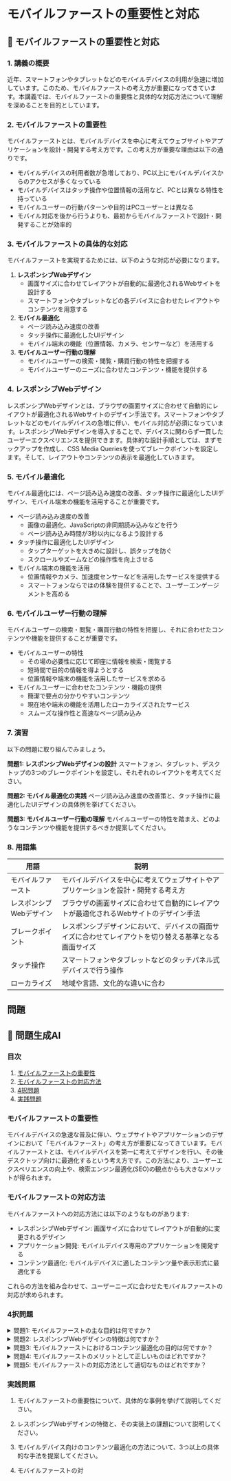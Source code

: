 # モバイルファーストの重要性と対応

## 📝 モバイルファーストの重要性と対応

<a id="introduction"></a>
### 1. 講義の概要
近年、スマートフォンやタブレットなどのモバイルデバイスの利用が急速に増加しています。このため、モバイルファーストの考え方が重要になってきています。本講義では、モバイルファーストの重要性と具体的な対応方法について理解を深めることを目的としています。

<a id="importance-of-mobile-first"></a>
### 2. モバイルファーストの重要性
モバイルファーストとは、モバイルデバイスを中心に考えてウェブサイトやアプリケーションを設計・開発する考え方です。この考え方が重要な理由は以下の通りです。
- モバイルデバイスの利用者数が急増しており、PC以上にモバイルデバイスからのアクセスが多くなっている
- モバイルデバイスはタッチ操作や位置情報の活用など、PCとは異なる特性を持っている
- モバイルユーザーの行動パターンや目的はPCユーザーとは異なる
- モバイル対応を後から行うよりも、最初からモバイルファーストで設計・開発することが効率的

<a id="mobile-first-approach"></a>
### 3. モバイルファーストの具体的な対応
モバイルファーストを実現するためには、以下のような対応が必要になります。
1. **レスポンシブWebデザイン**
   - 画面サイズに合わせてレイアウトが自動的に最適化されるWebサイトを設計する
   - スマートフォンやタブレットなどの各デバイスに合わせたレイアウトやコンテンツを用意する
2. **モバイル最適化**
   - ページ読み込み速度の改善
   - タッチ操作に最適化したUIデザイン
   - モバイル端末の機能（位置情報、カメラ、センサーなど）を活用する
3. **モバイルユーザー行動の理解**
   - モバイルユーザーの検索・閲覧・購買行動の特性を把握する
   - モバイルユーザーのニーズに合わせたコンテンツ・機能を提供する

<a id="topic1"></a>
### 4. レスポンシブWebデザイン
レスポンシブWebデザインとは、ブラウザの画面サイズに合わせて自動的にレイアウトが最適化されるWebサイトのデザイン手法です。スマートフォンやタブレットなどのモバイルデバイスの急増に伴い、モバイル対応が必須になっています。レスポンシブWebデザインを導入することで、デバイスに関わらず一貫したユーザーエクスペリエンスを提供できます。具体的な設計手順としては、まずモックアップを作成し、CSS Media Queriesを使ってブレークポイントを設定します。そして、レイアウトやコンテンツの表示を最適化していきます。

<a id="topic2"></a>
### 5. モバイル最適化
モバイル最適化には、ページ読み込み速度の改善、タッチ操作に最適化したUIデザイン、モバイル端末の機能を活用することが重要です。
- ページ読み込み速度の改善
  - 画像の最適化、JavaScriptの非同期読み込みなどを行う
  - ページ読み込み時間が3秒以内になるよう設計する
- タッチ操作に最適化したUIデザイン
  - タップターゲットを大きめに設計し、誤タップを防ぐ
  - スクロールやズームなどの操作性を向上させる
- モバイル端末の機能を活用
  - 位置情報やカメラ、加速度センサーなどを活用したサービスを提供する
  - スマートフォンならではの体験を提供することで、ユーザーエンゲージメントを高める

<a id="topic3"></a>
### 6. モバイルユーザー行動の理解
モバイルユーザーの検索・閲覧・購買行動の特性を把握し、それに合わせたコンテンツや機能を提供することが重要です。
- モバイルユーザーの特性
  - その場の必要性に応じて即座に情報を検索・閲覧する
  - 短時間で目的の情報を得ようとする
  - 位置情報や端末の機能を活用したサービスを求める
- モバイルユーザーに合わせたコンテンツ・機能の提供
  - 簡潔で要点の分かりやすいコンテンツ
  - 現在地や端末の機能を活用したローカライズされたサービス
  - スムーズな操作性と高速なページ読み込み

<a id="exercises"></a>
### 7. 演習
以下の問題に取り組んでみましょう。

**問題1: レスポンシブWebデザインの設計**
スマートフォン、タブレット、デスクトップの3つのブレークポイントを設定し、それぞれのレイアウトを考えてください。

**問題2: モバイル最適化の実践**
ページ読み込み速度の改善策と、タッチ操作に最適化したUIデザインの具体例を挙げてください。

**問題3: モバイルユーザー行動の理解**
モバイルユーザーの特性を踏まえ、どのようなコンテンツや機能を提供するべきか提案してください。

<a id="glossary"></a>
### 8. 用語集

| 用語 | 説明 |
| --- | --- |
| モバイルファースト | モバイルデバイスを中心に考えてウェブサイトやアプリケーションを設計・開発する考え方 |
| レスポンシブWebデザイン | ブラウザの画面サイズに合わせて自動的にレイアウトが最適化されるWebサイトのデザイン手法 |
| ブレークポイント | レスポンシブデザインにおいて、デバイスの画面サイズに合わせてレイアウトを切り替える基準となる画面サイズ |
| タッチ操作 | スマートフォンやタブレットなどのタッチパネル式デバイスで行う操作 |
| ローカライズ | 地域や言語、文化的な違いに合わ

## 問題

## 📝 問題生成AI

<a id="introduction"></a>
### 目次
1. [モバイルファーストの重要性](#importance-of-mobile-first)
2. [モバイルファーストの対応方法](#mobile-first-approaches)
3. [4択問題](#multiple-choice-questions)
4. [実践問題](#practical-questions)

<a id="importance-of-mobile-first"></a>
### モバイルファーストの重要性
モバイルデバイスの急速な普及に伴い、ウェブサイトやアプリケーションのデザインにおいて「モバイルファースト」の考え方が重要になってきています。モバイルファーストとは、モバイルデバイスを第一に考えてデザインを行い、その後デスクトップ向けに最適化するという考え方です。この方法により、ユーザーエクスペリエンスの向上や、検索エンジン最適化(SEO)の観点からも大きなメリットが得られます。

<a id="mobile-first-approaches"></a>
### モバイルファーストの対応方法
モバイルファーストへの対応方法には以下のようなものがあります:

- レスポンシブWebデザイン: 画面サイズに合わせてレイアウトが自動的に変更されるデザイン
- アプリケーション開発: モバイルデバイス専用のアプリケーションを開発する
- コンテンツ最適化: モバイルデバイスに適したコンテンツ量や表示形式に最適化する

これらの方法を組み合わせて、ユーザーニーズに合わせたモバイルファーストの対応が求められます。

<a id="multiple-choice-questions"></a>
### 4択問題

<details>
<summary>問題1: モバイルファーストの主な目的は何ですか？</summary>

- a. デスクトップ向けのウェブサイトを作ること
- b. モバイルデバイスの機能を最大限に活用すること
- c. 開発コストを削減すること
- d. すべてのデバイスに対応すること

<details>
<summary>回答と解説</summary>

回答: b. モバイルデバイスの機能を最大限に活用すること

モバイルファーストの主な目的は、モバイルデバイスの特性を最大限に活かしたデザインとユーザーエクスペリエンスを提供することです。これにより、ユーザビリティの向上やSEO効果の獲得などが期待できます。
</details>
</details>

<details>
<summary>問題2: レスポンシブWebデザインの特徴は何ですか？</summary>

- a. 画面サイズに合わせてレイアウトが自動的に変更される
- b. モバイルデバイス専用のアプリケーションを開発する
- c. コンテンツ量を削減する
- d. デスクトップ向けのサイトを制作する

<details>
<summary>回答と解説</summary>

回答: a. 画面サイズに合わせてレイアウトが自動的に変更される

レスポンシブWebデザインは、画面サイズに合わせてレイアウトが自動的に変更されるデザイン手法です。これにより、同一のコンテンツをデスクトップ、タブレット、スマートフォンなどのさまざまなデバイスで最適な表示が可能になります。
</details>
</details>

<details>
<summary>問題3: モバイルファーストにおけるコンテンツ最適化の目的は何ですか？</summary>

- a. コンテンツ量を最大化すること
- b. コンテンツ量を削減すること
- c. すべてのデバイスに対応すること
- d. モバイルデバイスに適したコンテンツ量や表示形式にすること

<details>
<summary>回答と解説</summary>

回答: d. モバイルデバイスに適したコンテンツ量や表示形式にすること

モバイルファーストにおけるコンテンツ最適化の目的は、モバイルデバイスに適したコンテンツ量や表示形式にすることです。これにより、ユーザーの快適なエクスペリエンスを提供し、モバイルデバイスでの利用を促進することができます。
</details>
</details>

<details>
<summary>問題4: モバイルファーストのメリットとして正しいものはどれですか？</summary>

- a. ユーザーエクスペリエンスの向上
- b. 開発コストの削減
- c. すべてのデバイスに対応できること
- d. a, b, cすべて

<details>
<summary>回答と解説</summary>

回答: a. ユーザーエクスペリエンスの向上

モバイルファーストのメリットとしては、ユーザーエクスペリエンスの向上が主なものです。モバイルデバイスを第一に考えてデザインすることで、ユーザビリティが高まり、快適な操作性を提供できます。また、SEO効果の獲得にも効果的です。
</details>
</details>

<details>
<summary>問題5: モバイルファーストの対応方法として適切なものはどれですか？</summary>

- a. デスクトップ向けのウェブサイトを制作する
- b. コンテンツ量を最大化する
- c. レスポンシブWebデザイン、アプリケーション開発、コンテンツ最適化
- d. すべてのデバイスに対応する

<details>
<summary>回答と解説</summary>

回答: c. レスポンシブWebデザイン、アプリケーション開発、コンテンツ最適化

モバイルファーストの対応方法としては、レスポンシブWebデザイン、モバイルデバイス専用のアプリケーション開発、コンテンツの最適化などが適切です。これらの方法を組み合わせることで、モバイルデバイスに最適化された体験を提供できます。
</details>
</details>

<a id="practical-questions"></a>
### 実践問題

1. モバイルファーストの重要性について、具体的な事例を挙げて説明してください。

2. レスポンシブWebデザインの特徴と、その実装上の課題について説明してください。

3. モバイルデバイス向けのコンテンツ最適化の方法について、3つ以上の具体的な手法を提案してください。

4. モバイルファーストの対